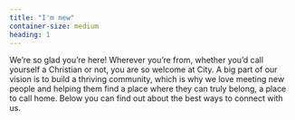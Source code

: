 ```yaml
---
title: "I'm new"
container-size: medium
heading: 1
---
```


We’re so glad you’re here! Wherever you’re from, whether you’d call yourself a Christian or not, you are so welcome at City. A big part of our vision is to build a thriving community, which is why we love meeting new people and helping them find a place where they can truly belong, a place to call home. Below you can find out about the best ways to connect with us.